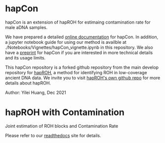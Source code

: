 # hapCon
hapCon is an extension of hapROH for estimaing contamination rate for male aDNA samples.

We have prepared a detailed [online documentation](https://haproh.readthedocs.io/en/latest/hapCON.html) for hapCon. In addition, a jupyter notebook guide for using our method is availble at ./Notebooks/Vignettes/hapCon_vignette.ipynb in this repository. We also have a [preprint](https://www.biorxiv.org/content/10.1101/2021.12.20.473429v1) for hapCon if you are interested in more technical details and its usage limits.

This hapCon repository is a forked github repository from the main develop repository for [hapROH](https://www.nature.com/articles/s41467-021-25289-w), a method for identifying ROH in low-coverage ancient DNA data. We invite you to visit [hapROH's own github repo](https://github.com/hringbauer/hapROH) for more details about hapROH.

Author: Yilei Huang, Dec 2021

# hapROH with Contamination
Joint estimation of ROH blocks and Contamination Rate

Please refer to our [readthedocs](https://haproh.readthedocs.io/en/latest/hapROH_with_contamination.html) site for details.

<!-- # hapROH
Software to call ROH from ancient and present-day DNA using reference haplotypes.
Author: Harald Ringbauer, September 2020
Code released under GNU General Public License v3.0

Development Code behind python package hapROH.
See https://pypi.org/project/hapROH/ for detail about the current version and installation.

This is the git repository for development, as well as code used in the hapROH publication
(Preprint at https://doi.org/10.1101/2020.05.31.126912)

This code is desgined to run on the University of Chicago midway cluster, which uses a `slurm` job scheduling system.

The code behind the hapROH package can be found in `./package/`

Large data is not shared (the `./Data` folder is git-ignored) via github. You will need to download empirical data. You can download the reference data as explained on the Pip Project site. https://pypi.org/project/hapROH/. Alternatively you can download the 1000G data directly and run the notebooks to process them into the required hdf5 format (see below). For simulated data, you can generate data via running the simulation notebooks described below.




# Internal notes about folder structure:

## Data Preparation:
This scripts can prepare the reference data

For 1240k reference data:
There is a notebook `prepare_1000genomes.ipynb`:
It downloads 1000 Genomes to local machine and prepares
downsampled and clean 1240k data (subsampled to biallelic SNPs), and saves it to hdf5

## Running the HMM

### Running Modes:
cython=
0: Python Fwd/Bwd Algorithm
1: Full Cython Algorithm
2: Optimized Cython Algorithm (linear Nr. references, full Linkage Map Model)

### Produce C extension
In order to run the code, you need to build the C extension that implements the forward/backward pass. 

If you do not install hapROH via PIP (which automatically installs the C extensions) or wish to use the development version (from github), you have to compile the C extension yourself. You can do this via:

Switch to the C folder and build the extensions via:

cd package/hapsburg   
module load gcc  
module load python  
cythonize -a -i cfunc.pyx  
  
This compiles a C file into package/hapsburg. Manually importing `from hapsburg.PackagesSupport.hapsburg_run import hapsb_ind` uses this functions.

Tested with gcc/6.1 and python/anaconda-2020.02

# Folders:
## Data
./Data Folder is git-ignored. That's where the data goes into.

## /1000 Genome Folder Structure

### /Individuals
Contains one column lists of individuals to use

### /Markers
Contains 1240k Eigenstrat .snp, that specifies genomic position and map position of every SNP

### /Autosome VCF
Contains the input VCFs, downloaded from 1000 Genomes

### Autosome VCF/Subset
Contains also the processed VCFs, downsampled to 

## HDF5
### \FULLHDF5
Contains the full HDF5s (used temporarily to create downsampled HDF5s)

### \1240kHDF5
Contains the final product. Downsampled hdf5s to 1240k biallelic SNPs

## \ReichLabEigenstrat
Contains the Eigenstrat from the Reich website. Use script in ./Notebooks/PrepareData/prepare_Reich_Eigenstrat to download and unzip it.



# How to run notebooks on cluster
Assumes that the cluster uses a `slurm` job scheduling system.

First run: 
`sbatch ./jupyter.sbatch`

and then collect the URL from the .err file of the job. 

Afterwards: Do not forget to scancel the job otherwise it runs until the time limit is hit.

This allows one to run memory or cpu-intense tasks via a notebook on the cluster.

For debugging/info: Show job account information for a specific job:
sacct -j jobid --format=User,JobID,Jobname,partition,state,time,start,end,elapsed,MaxRss,MaxVMSize,nnodes,ncpus,nodelist



## Notebooks to run for creation of data used in paper
Notebooks to run hapROH in parallel on simulated as well as empirical data are found in
`./Notebooks/ParallelRuns/`

these run Hapsburg in a parallelized fashion, assuming that the notebook is run on a cluster with enough nodes (which can be set). The general strategy is to produce lists of parameter files (with one list of parameters per run, e.g. which individual and chromosome), which are then spread out by 'pool.starmap' to nodes via a multirun function.

## Also: hapROH  can be run on cluster with slurm:
Code can be found in ./cluster_runs/

Usually the submission scripts are written as array jobs:
Each folder contains a python file that runs a single individual, taking an integer as input. The scripts map this integer to individuals using the accoring meta files (somewhere in ./data/)

The second file in each folder is `slurm_batch.sh` which is the shell submission script. Modify the .sh scripts to specify what batch to run (i.e. how many and which individuals to submit)

They are submitted with:
`sbatch slurm_batch.sh`

Usually Analysis per chromosomes are run, and results saved into folders: basefolder/iid/chr0/

There is a helper function `combine_individual_data` from `./packagesSupport/parallel_runs/helper_functions` that combines these results per Chromosome into a .csv per Individual, with a option to delete the Chromosome Result folder to save space. For detailled downstream analysis (e.g. of the Posterior), the `delete` argument has to be False to keep the posterior file. The standard output ist `base_folder/IID_roch_full.csv`

## Further Processing per Individual:
These jobs produce summary files for each individual (ususally with `iid_roh_full.csv`) with fields
(Start,End,StartM,EndM,length,lengthM,iid,ch)

These are then further post-process with functions in `./packagesSupport/pp_individual_roh_csvs.py`.

The ususual structure of doing this is:

1) Produce list of paths to .csvs
2) Iterate over these csvs, extract and postprocess (e.g. gap-merging) these
3) These are then merged into one master .csv file with the fields, saved as `combined_roh.csv` with columns
(iid, pop, max_roh, sum_roh, n_roh, lat, lon, age), where some summary details can be merged back in from the master meta dataframe. The function to do so can be found in pp_individual_roh_csvs.py in PackagesSupport. This function is typically called in the ParallelRun notebooks, towards the end

One example of this workflow: `./Notebooks/PrepareData/roh_process.ipynb`

### Combining Different Datasets
These combined csvs are then combined again in 'combine_roh_results.ipynb' into one giant master dataframe. In this function, also "region" columns are defined, which are the basis for downstream processing.

### Example: Antonio 2019 Individuals
There is a notebook in `Notebooks/PrepareData` to prepare the Meta, as well as the hdf5 in the right format.
All individuals can be sbatched via a script in `packagesSupport/cluster_runs/Antonio_callROH/`
Singe Individuals can be rerun with `./Notebooks/ParallelRuns/parallel_antonio19.ipynb`. In this file, there is also the code to combine all indivdiual
outputs into one summary .csv, that can than be used for downstream analysis (such as plotting all individuals)


## Plotting of Overall Results
Notebooks that plot the data can be found in `./Notebooks/figures/`

In particular, posterior plotting is found in `plot_posetrior.ipynb`.

Geographic and temporal figure production is found in `plot_map_ROH.ipynb`


### Peak Memory Requirements:
For pseudo-haploid 1240k data: 2-10 gb per Chromosome (during Internal Calculations), depending on target coverage.

Total runtime single CPU (Intel Xeon E5-2680 v4 (2.40GHz) processor) for one individual (22 Autosomes): Up to 15 minutes.



## Testing BCFTOOLS and PLINK

Notebooks that wrap shell commands for these two are found in `./Notebooks/PLINK`.

General strategy: Analyze the Mosaic Individuals with copied in ROH blocks. For that run the tools on the datasets with 100 individuals.
First transfer H5 to VCF (for BCFTOOLS also the PL genotype likelihood field in bcftools is needed). Tools for that conversion are found in `./PackagesSupport/h5_python/h5_functions.py`.

After running the VCF (saving into output folders, after transforming to rough "HAPSBURG" ROH format), 2) split up the output .csv (or dataframe) into the individual output folders. These can then be analyzed in the same way as HAPSBURG outputs, with tools in `./Notebooks/Mosaic1000G_Analysis` -->
